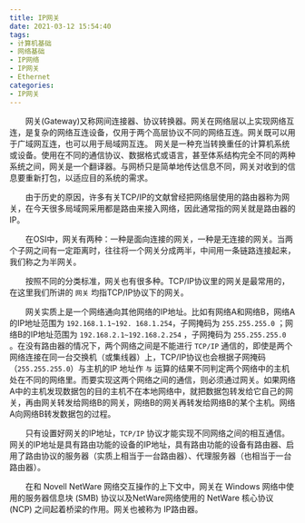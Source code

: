 ```yaml
---
title: IP网关
date: 2021-03-12 15:54:40
tags:
- 计算机基础
- 网络基础
- IP网络
- IP网关
- Ethernet
categories:
- IP网关
---
```


&emsp;&emsp;网关(Gateway)又称网间连接器、协议转换器。网关在网络层以上实现网络互连，是复杂的网络互连设备，仅用于两个高层协议不同的网络互连。网关既可以用于广域网互连，也可以用于局域网互连。 网关是一种充当转换重任的计算机系统或设备。使用在不同的通信协议、数据格式或语言，甚至体系结构完全不同的两种系统之间，网关是一个翻译器。与网桥只是简单地传达信息不同，网关对收到的信息要重新打包，以适应目的系统的需求。

&emsp;&emsp;由于历史的原因，许多有关TCP/IP的文献曾经把网络层使用的路由器称为网关，在今天很多局域网采用都是路由来接入网络，因此通常指的网关就是路由器的IP。

&emsp;&emsp;在OSI中，网关有两种：一种是面向连接的网关，一种是无连接的网关。当两个子网之间有一定距离时，往往将一个网关分成两半，中间用一条链路连接起来，我们称之为半网关。

&emsp;&emsp;按照不同的分类标准，网关也有很多种。TCP/IP协议里的网关是最常用的，在这里我们所讲的 `网关` 均指TCP/IP协议下的网关。

&emsp;&emsp;网关实质上是一个网络通向其他网络的IP地址。比如有网络A和网络B，网络A的IP地址范围为 `192.168.1.1~192. 168.1.254`，子网掩码为 `255.255.255.0` ；网络B的IP地址范围为 `192.168.2.1~192.168.2.254` ，子网掩码为 `255.255.255.0` 。在没有路由器的情况下，两个网络之间是不能进行 `TCP/IP` 通信的，即使是两个网络连接在同一台交换机（或集线器）上，TCP/IP协议也会根据子网掩码（`255.255.255.0`）与主机的IP 地址作 `与` 运算的结果不同判定两个网络中的主机处在不同的网络里。而要实现这两个网络之间的通信，则必须通过网关。如果网络A中的主机发现数据包的目的主机不在本地网络中，就把数据包转发给它自己的网关，再由网关转发给网络B的网关，网络B的网关再转发给网络B的某个主机。网络A向网络B转发数据包的过程。

&emsp;&emsp;只有设置好网关的IP地址，`TCP/IP` 协议才能实现不同网络之间的相互通信。网关的IP地址是具有路由功能的设备的IP地址，具有路由功能的设备有路由器、启用了路由协议的服务器（实质上相当于一台路由器）、代理服务器（也相当于一台路由器）。

&emsp;&emsp;在和 Novell NetWare 网络交互操作的上下文中，网关在 Windows 网络中使用的服务器信息块 (SMB) 协议以及NetWare网络使用的 NetWare 核心协议 (NCP) 之间起着桥梁的作用。网关也被称为 IP路由器。